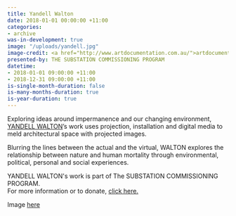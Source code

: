 ```yaml
---
title: Yandell Walton
date: 2018-01-01 00:00:00 +11:00
categories:
- archive
was-in-development: true
image: "/uploads/yandell.jpg"
image-credit: <a href="http://www.artdocumentation.com.au/">artdocumentation.com.au</a>
presented-by: THE SUBSTATION COMMISSIONING PROGRAM
datetime:
- 2018-01-01 09:00:00 +11:00
- 2018-12-31 09:00:00 +11:00
is-single-month-duration: false
is-many-months-duration: true
is-year-duration: true
---
```


Exploring ideas around impermanence and our changing environment, [YANDELL WALTON](http://yandellw.tumblr.com/)’s work uses projection, installation and digital media to meld architectural space with projected images. 

Blurring the lines between the actual and the virtual, WALTON explores the relationship between nature and human mortality through environmental, political, personal and social experiences.

YANDELL WALTON's work is part of The SUBSTATION COMMISSIONING PROGRAM. <br>
For more information or to donate, [click here.](https://readmanga.tv/donate/)

Image [here](/uploads/YandellWalton.jpg)